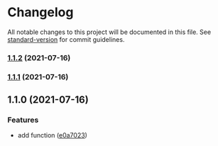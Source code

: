 # Changelog

All notable changes to this project will be documented in this file. See [standard-version](https://github.com/conventional-changelog/standard-version) for commit guidelines.

### [1.1.2](https://github.com/ags1773/npm-sandbox/compare/v1.1.1...v1.1.2) (2021-07-16)

### [1.1.1](https://github.com/ags1773/npm-sandbox/compare/v1.1.0...v1.1.1) (2021-07-16)

## 1.1.0 (2021-07-16)


### Features

* add function ([e0a7023](https://github.com/ags1773/npm-sandbox/commit/e0a702345dbc8f7ab0e3d2b603ec591895b4ac88))
